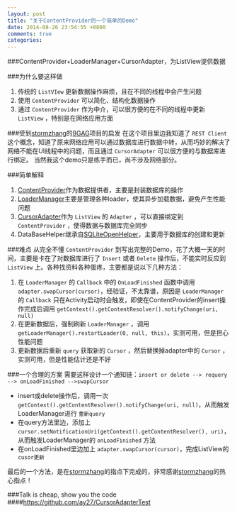 ```yaml
---
layout: post
title: "关于ContentProvider的一个简单的Demo"
date: 2014-08-26 23:54:55 +0800
comments: true
categories: 
---
```



###ContentProvider+LoaderManager+CursorAdapter，为ListView提供数据

###为什么要这样做
1. 传统的 ` ListVIew ` 更新数据操作麻烦，且在不同的线程中会产生问题
2. 使用 ` ContentProvider ` 可以简化、结构化数据操作
3. 通过 ` ContentProvider ` 作为中介，可以很方便的在不同的线程中更新 ` ListView ` ，特别是在网络应用方面

<!--more-->

###受到[stormzhang](http://stormzhang.github.io)的[9GAG](https://github.com/stormzhang/9GAG)项目的启发
在这个项目里边我知道了 ` REST Client ` 这个概念，知道了原来网络应用可以通过数据库进行数据中转，从而巧妙的解决了网络不能在UI线程中的问题，而且通过 ` CursorAdapter ` 可以很方便的与数据库进行绑定。
当然我这个demo只是练手而已，尚不涉及网络部分。

###简单解释
1. [ContentProvider](http://developer.android.com/guide/topics/providers/content-providers.html)作为数据提供者，主要是封装数据库的操作
2. [LoaderManager](http://developer.android.com/guide/components/loaders.html)主要是管理各种loader，使其异步加载数据，避免产生性能问题
3. [CursorAdapter](http://developer.android.com/reference/android/widget/CursorAdapter.html)作为 ` ListView ` 的 ` Adapter ` ，可以直接绑定到 ` ContentProvider ` ，使得数据与数据库完全同步
4. DataBaseHelper继承自[SQLiteOpenHelper](http://developer.android.com/reference/android/database/sqlite/SQLiteOpenHelper.html)，主要用于数据库的创建和更新

###难点
从完全不懂 ` ContentProvider ` 到写出完整的Demo，花了大概一天的时间，主要是卡在了对数据库进行了 ` Insert ` 或者 ` Delete ` 操作后，不能实时反应到 ` ListView ` 上。各种找资料各种蛋疼，主要都是说以下几种方法：

1. 在 ` LoaderManager ` 的 ` Callback ` 中的 ` OnLoadFinished ` 函数中调用 ` adapter.swapCursor(cursor) `，经验证，不太靠谱，原因是 ` LoaderManager ` 的 ` Callback ` 只在Activity启动时会触发，即使在ContentProvider的insert操作完成后调用 ` getContext().getContentResolver().notifyChange(uri, null) `
2. 在更新数据后，强制刷新 ` LoaderManager ` ，调用 ` getLoaderManager().restartLoader(0, null, this) `，实测可用，但是担心性能问题
3. 更新数据后重新 ` query ` 获取新的 ` Cursor ` ，然后替换掉adapter中的 ` Cursor ` ，实测可用，但是性能估计还是不好

###一个合理的方案
需要这样设计一个通知链：` insert or delete --> requery --> onLoadFinished -->swapCursor `

* insert或delete操作后，调用一次 ` getContext().getContentResolver().notifyChange(uri, null) `，从而触发LoaderManager进行 ` 重新query `
* 在query方法里边，添加上 ` cursor.setNotificationUri(getContext().getContentResolver(), uri) `，从而触发LoaderManager的 ` onLoadFinished ` 方法
* 在onLoadFinished里边加上 ` adapter.swapCursor(cursor) `，完成ListView的 ` cusor更新 `

最后的一个方法，是在[stormzhang](http://stormzhang.github.io)的指点下完成的，非常感谢[stormzhang](http://stormzhang.github.io)的热心指点！

###Talk is cheap, show you the code
####<https://github.com/ay27/CursorAdapterTest>